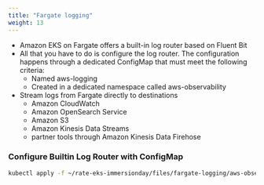 ```yaml
---
title: "Fargate logging"
weight: 13
---
```


* Amazon EKS on Fargate offers a built-in log router based on Fluent Bit
* All that you have to do is configure the log router. The configuration happens through a dedicated ConfigMap that must meet the following criteria:
  * Named aws-logging
  * Created in a dedicated namespace called aws-observability
* Stream logs from Fargate directly to destinations
  * Amazon CloudWatch
  * Amazon OpenSearch Service
  * Amazon S3
  * Amazon Kinesis Data Streams
  * partner tools through Amazon Kinesis Data Firehose

### Configure Builtin Log Router with ConfigMap

```bash
kubectl apply -f ~/rate-eks-immersionday/files/fargate-logging/aws-observability.yaml
```

